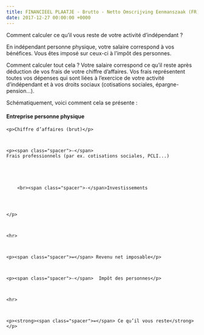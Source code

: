 ```yaml
---
title: FINANCIEEL PLAATJE - Brutto - Netto Omscrijving Eenmanszaak (FR)
date: 2017-12-27 00:00:00 +0000
---
```

Comment calculer ce qu’il vous reste de votre activité d’indépendant ?

En indépendant personne physique, votre salaire correspond à vos bénéfices. Vous êtes imposé sur ceux-ci à l’impôt des personnes.

Comment calculer tout cela ? Votre salaire correspond ce qu’il reste après déduction de vos frais de votre chiffre d’affaires. Vos frais représentent toutes vos dépenses qui sont liées à l’exercice de votre activité d’indépendant et à vos droits sociaux (cotisations sociales, épargne-pension...).

Schématiquement, voici comment cela se présente :

<h4>Entreprise personne physique</h4> <style>

.netto-box{position:relative;padding:20px;margin-left:40px;margin:0 auto;background-color:#F0F0F0;}

.netto-box p{margin-left:20px;font-size:20px}

.netto-box .spacer{position:absolute;left:20px;}

</style>

<div class="netto-box">

    <p>Chiffre d’affaires (brut)</p>
    
    
    
    <p><span class="spacer">-</span>
    Frais professionnels (par ex. cotisations sociales, PCLI...)
    
    
    
    
    
    	<br><span class="spacer">-</span>Investissements
    
    
    
    
    </p>
    
    
    
    <hr>
    
    
    
    <p><span class="spacer">=</span> Revenu net imposable</p>
    
    
    
    <p><span class="spacer">-</span>  Impôt des personnes</p>
    
    
    
    <hr>
    
    
    
    <p><strong><span class="spacer">=</span> Ce qu’il vous reste</strong></p>

</div>